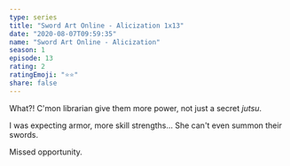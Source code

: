 ```yaml
--- 
type: series 
title: "Sword Art Online - Alicization 1x13" 
date: "2020-08-07T09:59:35" 
name: "Sword Art Online - Alicization" 
season: 1 
episode: 13 
rating: 2 
ratingEmoji: "⭐️⭐️" 
share: false 
---
```


What?! C'mon librarian give them more power, not just a secret *jutsu*.

I was expecting armor, more skill strengths... She can't even summon their swords.

Missed opportunity.
